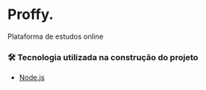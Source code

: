 # Proffy.
<p>Plataforma de estudos online<p>
  
  ### 🛠 Tecnologia utilizada na construção do projeto
  - [Node.js](https://nodejs.org/en/)
